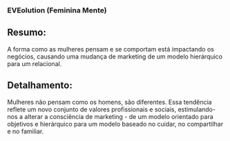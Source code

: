 ### EVEolution (Feminina Mente)

## Resumo:
A forma como as mulheres pensam e se comportam está impactando os negócios, causando uma mudança de marketing de um modelo hierárquico para um relacional.

## Detalhamento: 
Mulheres não pensam como os homens, são diferentes. Essa tendência reflete um novo conjunto de valores profissionais e sociais, estimulando-nos a alterar a consciência de marketing - de um modelo orientado para objetivos e hierárquico para um modelo baseado no cuidar, no compartilhar e no familiar.